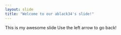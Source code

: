 ```yaml
---
layout: slide
title: "Welcome to our ablack34's slide!"
---
```

This is my awesome slide
Use the left arrow to go back!
